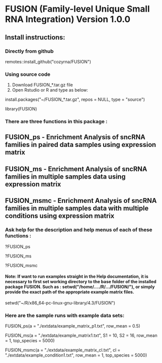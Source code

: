 # FUSION (Family-level Unique Small RNA Integration) Version 1.0.0

## Install instructions:

### Directly from github

remotes::install_github("cozyrna/FUSION")

### Using source code
1. Download FUSION_*.tar.gz file
2. Open Rstudio or R and type as below:

install.packages("~/FUSION_*.tar.gz", repos = NULL, type = "source")

library(FUSION)

### There are three functions in this package : 

## FUSION_ps - Enrichment Analysis of sncRNA families in paired data samples using expression matrix

## FUSION_ms - Enrichment Analysis of sncRNA families in multiple samples data using expression matrix

## FUSION_msmc - Enrichment Analysis of sncRNA families in multiple samples data with multiple conditions using expression matrix
 
### Ask help for the description and help menus of each of these functions :

?FUSION_ps

?FUSION_ms

?FUSION_msmc 

#### Note: If want to run examples straight in the Help documentation, it is necessary to first set working directory to the base folder of the installed package FUSION. Such as : setwd("/home/..../R/.../FUSION/"), or simply provide the exact path of the appropriate example matrix files.

setwd("~/R/x86_64-pc-linux-gnu-library/4.3/FUSION")

### Here are the sample runs with example data sets:

FUSION_ps(a = "./extdata/example_matrix_p1.txt", row_mean = 0.5)

FUSION_ms(a = "./extdata/example_matrix1.txt", S1 = 10, S2 = 16, row_mean = 1, top_species = 5000)

FUSION_msmc(a = "./extdata/example_matrix_cl.txt", cl = "./extdata/example_condition1.txt", row_mean = 1, top_species = 5000) 

